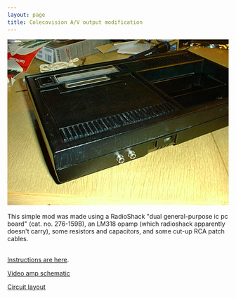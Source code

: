 ```yaml
---
layout: page
title: Colecovision A/V output modification
---
```

<center><img src="IMAGE019.jpg"></center>

This simple mod was made using a RadioShack "dual general-purpose ic pc board"
(cat. no. 276-159B), an LM318 opamp (which radioshack apparently doesn't carry),
some resistors and capacitors, and some cut-up RCA patch cables.<br><br>

[Instructions are here](howto.html).

[Video amp schematic](sch.html)

[Circuit layout](pcb.html)
